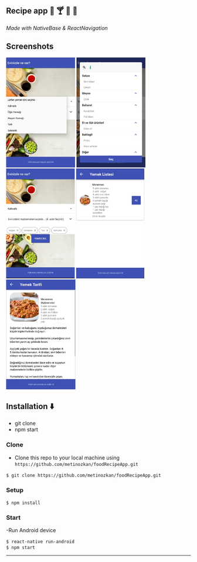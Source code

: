## Recipe app :fork_and_knife: :cocktail: :pizza: :cookie:

_Made with NativeBase & ReactNavigation_

## Screenshots

<div align="left" style="margin-bottom:1em">
    <img src="./screenshots/screenshot1.jpeg" width="auto" height="300"/>
    <img src="./screenshots/screenshot2.jpeg" width="auto" height="300"/>
    <img src="./screenshots/screenshot3.jpeg" width="auto" height="300"/>
    <img src="./screenshots/screenshot4.jpeg" width="auto" height="300"/>
    <img src="./screenshots/screenshot5.jpeg" width="auto" height="300"/>
</div>

## Installation :arrow_down:

- git clone
- npm start

### Clone

- Clone this repo to your local machine using `https://github.com/metinozkan/foodRecipeApp.git`

```shell
$ git clone https://github.com/metinozkan/foodRecipeApp.git
```

### Setup

```shell
$ npm install
```

### Start

-Run Android device

```shell
$ react-native run-android
$ npm start
```

---
